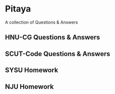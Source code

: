 # Pitaya

A collection of Questions & Answers

## HNU-CG Questions & Answers

## SCUT-Code Questions & Answers

## SYSU Homework

## NJU Homework
